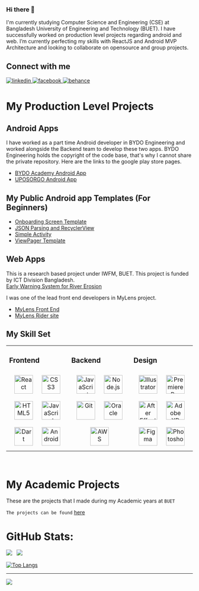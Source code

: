 ### Hi there 👋

I'm currently studying Computer Science and Engineering (CSE) at Bangladesh University of Engineering and Technology (BUET). I have successfully worked on production level projects regarding android and web. I’m currently perfecting my skills with ReactJS and Android MVP Architecture and looking to collaborate on opensource and group projects.


## Connect with me  

<a href="https://www.linkedin.com/in/anupbhowmik21/" target="_blank">
<img src=https://img.shields.io/badge/linkedin-%231E77B5.svg?&style=for-the-badge&logo=linkedin&logoColor=white alt=linkedin style="margin-bottom: 5px;" />
</a>
<a href="https://www.facebook.com/anupbhowmik21/" target="_blank">
<img src=https://img.shields.io/badge/facebook-%232E87FB.svg?&style=for-the-badge&logo=facebook&logoColor=white alt=facebook style="margin-bottom: 5px;" />
</a>
<a href="https://www.behance.net/anupbhowmik" target="_blank">
<img src=https://img.shields.io/badge/behance-%23191919.svg?&style=for-the-badge&logo=behance&logoColor=white alt=behance style="margin-bottom: 5px;" />
</a> 
<br/>  

# My Production Level Projects
## Android Apps
I have worked as a part time Android developer in BYDO Engineering and worked alongside the Backend team to develop these two apps. BYDO Engineering holds the copyright of the code base, that's why I cannot share the private repository. Here are the links to the google play store pages.
- [BYDO Academy Android App](https://play.google.com/store/apps/details?id=com.suffixit.bydo&hl=en&gl=US)
- [UPOSORGO Android App](https://play.google.com/store/apps/details?id=com.uposorgo.uposorgo&hl=en&gl=US)

## My Public Android app Templates (For Beginners)
- [Onboarding Screen Template](https://github.com/anupbhowmik/SplashScreen-Onboarding-Android)
- [JSON Parsing and RecyclerView](https://github.com/anupbhowmik/JSON-Parsing-Android)
- [Simple Activity](https://github.com/anupbhowmik/Simple-Activity-Android)
- [ViewPager Template](https://github.com/anupbhowmik/ViewPager-Android/)

## Web Apps
This is a research based project under IWFM, BUET. This project is funded by ICT Division Bangladesh. <br>
[Early Warning System for River Erosion](https://www.ews-re.com/)


I was one of the lead front end developers in MyLens project.
- [MyLens Front End](https://github.com/anupbhowmik/myLens-FrontEnd)
- [MyLens Rider site](https://github.com/anupbhowmik/mylens-rider)


## My Skill Set  
<table><tr><td valign="top" width="33%">

### Frontend  
<div align="center">  
<a href="https://reactjs.org/" target="_blank"><img style="margin: 10px" src="https://profilinator.rishav.dev/skills-assets/react-original-wordmark.svg" alt="React" height="50" /></a>  
<a href="https://www.w3schools.com/css/" target="_blank"><img style="margin: 10px" src="https://profilinator.rishav.dev/skills-assets/css3-original-wordmark.svg" alt="CSS3" height="50" /></a>  
<a href="https://en.wikipedia.org/wiki/HTML5" target="_blank"><img style="margin: 10px" src="https://profilinator.rishav.dev/skills-assets/html5-original-wordmark.svg" alt="HTML5" height="50" /></a>  
<a href="https://www.javascript.com/" target="_blank"><img style="margin: 10px" src="https://profilinator.rishav.dev/skills-assets/javascript-original.svg" alt="JavaScript" height="50" /></a>  
<a href="https://dart.dev/" target="_blank"><img style="margin: 10px" src="https://profilinator.rishav.dev/skills-assets/dartlang-icon.svg" alt="Dart" height="50" /></a>  
<a href="https://www.android.com/intl/en_in/" target="_blank"><img style="margin: 10px" src="https://profilinator.rishav.dev/skills-assets/android-original-wordmark.svg" alt="Android" height="50" /></a>  
</div>

</td><td valign="top" width="33%">



### Backend  
<div align="center">  
<a href="https://www.javascript.com/" target="_blank"><img style="margin: 10px" src="https://profilinator.rishav.dev/skills-assets/javascript-original.svg" alt="JavaScript" height="50" /></a>  
<a href="https://nodejs.org/" target="_blank"><img style="margin: 10px" src="https://profilinator.rishav.dev/skills-assets/nodejs-original-wordmark.svg" alt="Node.js" height="50" /></a>  
<a href="https://github.com/" target="_blank"><img style="margin: 10px" src="https://profilinator.rishav.dev/skills-assets/git-scm-icon.svg" alt="Git" height="50" /></a>  
<a href="https://www.oracle.com/in/index.html" target="_blank"><img style="margin: 10px" src="https://profilinator.rishav.dev/skills-assets/oracle-original.svg" alt="Oracle" height="50" /></a>  
<a href="https://aws.amazon.com/" target="_blank"><img style="margin: 10px" src="https://profilinator.rishav.dev/skills-assets/amazonwebservices-original-wordmark.svg" alt="AWS" height="50" /></a>  
</div>

</td><td valign="top" width="33%">



### Design  
<div align="center">  
<a href="https://www.adobe.com/in/products/illustrator.html" target="_blank"><img style="margin: 10px" src="https://profilinator.rishav.dev/skills-assets/adobe_illustrator-icon.svg" alt="Illustrator" height="50" /></a>  
<a href="https://www.adobe.com/in/products/premiere.html" target="_blank"><img style="margin: 10px" src="https://profilinator.rishav.dev/skills-assets/adobepremierepro.png" alt="Premiere Pro" height="50" /></a>  
<a href="https://www.adobe.com/in/products/aftereffects.html" target="_blank"><img style="margin: 10px" src="https://profilinator.rishav.dev/skills-assets/aftereffects.png" alt="After Effects" height="50" /></a>  
<a href="https://www.adobe.com/in/products/xd.html" target="_blank"><img style="margin: 10px" src="https://profilinator.rishav.dev/skills-assets/adobexd.png" alt="Adobe XD" height="50" /></a>  
<a href="https://www.figma.com/" target="_blank"><img style="margin: 10px" src="https://profilinator.rishav.dev/skills-assets/figma-icon.svg" alt="Figma" height="50" /></a>  
<a href="https://www.adobe.com/in/products/photoshop.html" target="_blank"><img style="margin: 10px" src="https://profilinator.rishav.dev/skills-assets/photoshop-plain.svg" alt="Photoshop" height="50" /></a>  
</div>

</td></tr></table>  

<br/>  

# My Academic Projects
These are the projects that I made during my Academic years at `BUET` <br>

`The projects can be found`
[here](https://github.com/anupbhowmik/Academic-Projects-BUET/tree/main)



# GitHub Stats:
![](https://github-readme-stats.vercel.app/api?username=anupbhowmik&theme=dark&hide_border=false&include_all_commits=true&count_private=true)     &nbsp;
![](https://github-readme-streak-stats.herokuapp.com/?user=anupbhowmik&theme=dark&hide_border=false)

[![Top Langs](https://github-readme-stats.vercel.app/api/top-langs?username=anupbhowmik&count_private=true&show_icons=true&theme=dark)](https://github.com/anuraghazra/github-readme-stats)

<!-- ## 🏆 GitHub Trophies
![](https://github-profile-trophy.vercel.app/?username=anupbhowmik&theme=darkhub&no-frame=false&no-bg=true&margin-w=4)
 -->

---
[![](https://visitcount.itsvg.in/api?id=anupbhowmik&icon=0&color=0)](https://visitcount.itsvg.in)
